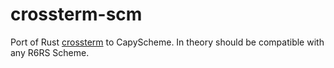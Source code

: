 # crossterm-scm

Port of Rust [crossterm](https://github.com/crossterm-rs/crossterm) to CapyScheme. In theory should be compatible with
any R6RS Scheme.
